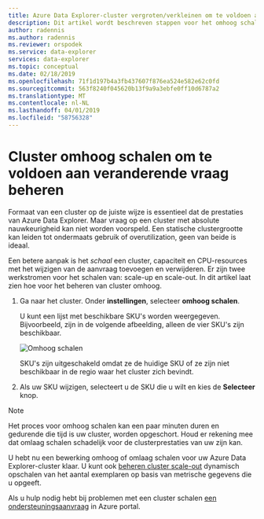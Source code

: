 ```yaml
---
title: Azure Data Explorer-cluster vergroten/verkleinen om te voldoen aan de veranderende vraag
description: Dit artikel wordt beschreven stappen voor het omhoog schalen en een Azure Data Explorer-cluster op basis van veranderende vraag verkleinen.
author: radennis
ms.author: radennis
ms.reviewer: orspodek
ms.service: data-explorer
services: data-explorer
ms.topic: conceptual
ms.date: 02/18/2019
ms.openlocfilehash: 71f1d197b4a3fb437607f876ea524e582e62c0fd
ms.sourcegitcommit: 563f8240f045620b13f9a9a3ebfe0ff10d6787a2
ms.translationtype: MT
ms.contentlocale: nl-NL
ms.lasthandoff: 04/01/2019
ms.locfileid: "58756328"
---
```

# <a name="manage-cluster-scale-up-to-accommodate-changing-demand"></a>Cluster omhoog schalen om te voldoen aan veranderende vraag beheren

Formaat van een cluster op de juiste wijze is essentieel dat de prestaties van Azure Data Explorer. Maar vraag op een cluster met absolute nauwkeurigheid kan niet worden voorspeld. Een statische clustergrootte kan leiden tot ondermaats gebruik of overutilization, geen van beide is ideaal.

Een betere aanpak is het *schaal* een cluster, capaciteit en CPU-resources met het wijzigen van de aanvraag toevoegen en verwijderen. Er zijn twee werkstromen voor het schalen van: scale-up en scale-out. In dit artikel laat zien hoe voor het beheren van cluster omhoog.

1. Ga naar het cluster. Onder **instellingen**, selecteer **omhoog schalen**.

    U kunt een lijst met beschikbare SKU's worden weergegeven. Bijvoorbeeld, zijn in de volgende afbeelding, alleen de vier SKU's zijn beschikbaar.

    ![Omhoog schalen](media/manage-cluster-scale-up/scale-up.png)

    SKU's zijn uitgeschakeld omdat ze de huidige SKU of ze zijn niet beschikbaar in de regio waar het cluster zich bevindt.

1. Als uw SKU wijzigen, selecteert u de SKU die u wilt en kies de **Selecteer** knop.

> [!NOTE]
> Het proces voor omhoog schalen kan een paar minuten duren en gedurende die tijd is uw cluster, worden opgeschort. Houd er rekening mee dat omlaag schalen schadelijk voor de clusterprestaties van uw zijn kan.

U hebt nu een bewerking omhoog of omlaag schalen voor uw Azure Data Explorer-cluster klaar. U kunt ook [beheren cluster scale-out](manage-cluster-scale-out.md) dynamisch opschalen van het aantal exemplaren op basis van metrische gegevens die u opgeeft.

Als u hulp nodig hebt bij problemen met een cluster schalen [een ondersteuningsaanvraag](https://portal.azure.com/#blade/Microsoft_Azure_Support/HelpAndSupportBlade/overview) in Azure portal.
